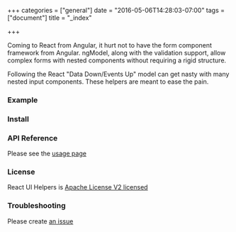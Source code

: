 +++
categories = ["general"]
date = "2016-05-06T14:28:03-07:00"
tags = ["document"]
title = "_index"

+++

Coming to React from Angular, it hurt not to have the form component framework from Angular. ngModel, along with the validation support, allow complex forms with nested components without requiring a rigid structure.

Following the React "Data Down/Events Up" model can get nasty with many nested input components. These helpers are meant to ease the pain.

### Example

### Install

### API Reference

Please see the [usage page](/react-ui-helpers/usage)

### License

React UI Helpers is [Apache License V2 licensed](https://github.com/sword42/react-ui-helpers/blob/master/LICENSE)

### Troubleshooting

Please create [an issue](https://github.com/sword42/react-ui-helpers/issues/new)
